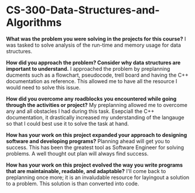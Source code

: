 # CS-300-Data-Structures-and-Algorithms

**What was the problem you were solving in the projects for this course?**
  I was tasked to solve analysis of the run-time and memory usage for data structures.

**How did you approach the problem? Consider why data structures are important to understand.**
  I approached the problem by preplanning ducments such as a flowchart, pseudocode, trell board and having the C++ documentation as reference. This allowed me to have all the resource I would need to solve this issue.

**How did you overcome any roadblocks you encountered while going through the activities or project?**
  My preplanning allowed me to overcome any and all obstacles I had during this task. Esepciall the C++ documentation, it drastically increased my understanding of the langauge so that I could best use it to solve the task at hand.

**How has your work on this project expanded your approach to designing software and developing programs?**
  Planning ahead will get you to success. This has been the greatest tool as Software Engineer for solving problems. A well thought out plan will always find success.

**How has your work on this project evolved the way you write programs that are maintainable, readable, and adaptable?**
  I'll come back to preplanning once more; it is an invaludable resource for layingout a solution to a problem. This solution is than converted into code.

